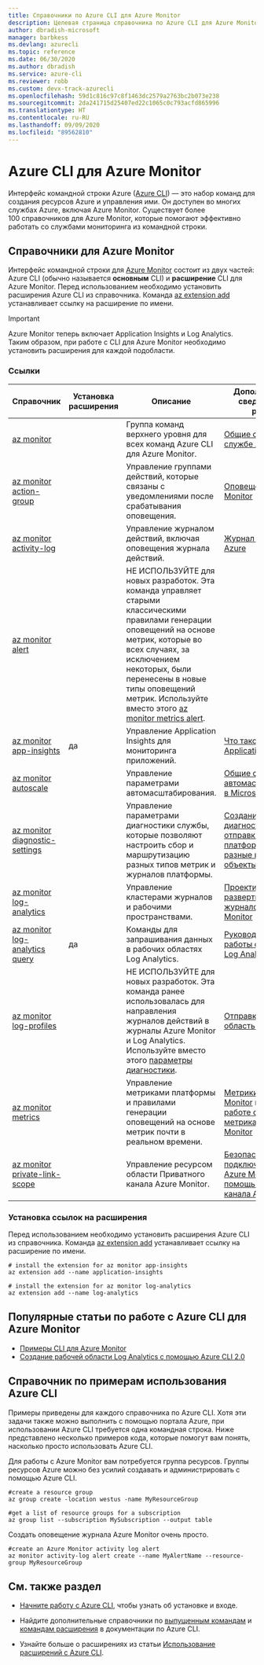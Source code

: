 ```yaml
---
title: Справочники по Azure CLI для Azure Monitor
description: Целевая страница справочника по Azure CLI для Azure Monitor
author: dbradish-microsoft
manager: barbkess
ms.devlang: azurecli
ms.topic: reference
ms.date: 06/30/2020
ms.author: dbradish
ms.service: azure-cli
ms.reviewer: robb
ms.custom: devx-track-azurecli
ms.openlocfilehash: 59d1c816c97c8f1463dc2579a2763bc2b073e238
ms.sourcegitcommit: 2da241715d25407ed22c1065c0c793acfd865996
ms.translationtype: HT
ms.contentlocale: ru-RU
ms.lasthandoff: 09/09/2020
ms.locfileid: "89562810"
---
```

# <a name="azure-cli-for-azure-monitor"></a>Azure CLI для Azure Monitor

Интерфейс командной строки Azure ([Azure CLI](/cli/azure/what-is-azure-cli)) — это набор команд для создания ресурсов Azure и управления ими.  Он доступен во многих службах Azure, включая Azure Monitor.  Существует более 100 справочников для Azure Monitor, которые помогают эффективно работать со службами мониторинга из командной строки.

## <a name="references-for-azure-monitor"></a>Справочники для Azure Monitor

Интерфейс командной строки для [Azure Monitor](/azure/azure-monitor/) состоит из двух частей: Azure CLI (обычно называется **основным** CLI) и **расширение** CLI для Azure Monitor.  Перед использованием необходимо установить расширения Azure CLI из справочника. Команда [az extension add](/cli/azure/extension?view=azure-cli-latest#az-extension-add) устанавливает ссылку на расширение по имени.

> [!IMPORTANT]
>
> Azure Monitor теперь включает Application Insights и Log Analytics. Таким образом, при работе с CLI для Azure Monitor необходимо установить расширения для каждой подобласти.

### <a name="references"></a>Ссылки

| Справочник | Установка расширения | Описание | Дополнительные сведения см. в разделе
|-|-|-|-|
| [az monitor](/cli/azure/monitor) | | Группа команд верхнего уровня для всех команд Azure CLI для Azure Monitor. | [Общие сведения о службе Azure Monitor](/azure/azure-monitor/overview)
| [az monitor action-group](/cli/azure/monitor/action-group) | | Управление группами действий, которые связаны с уведомлениями после срабатывания оповещения. | [Оповещения Azure Monitor](/azure/azure-monitor/platform/alerts-overview)
| [az monitor activity-log](/cli/azure/monitor/activity-log) | | Управление журналом действий, включая оповещения журнала действий. | [Журнал действий Azure](/azure/azure-monitor/platform/activity-log)
| [az monitor alert](/cli/azure/monitor/alert) | | НЕ ИСПОЛЬЗУЙТЕ для новых разработок.  Эта команда управляет старыми классическими правилами генерации оповещений на основе метрик, которые во всех случаях, за исключением некоторых, были перенесены в новые типы оповещений метрик. Используйте вместо этого [az monitor metrics alert](/cli/azure/monitor/metrics/alert). |
| [az monitor app-insights](/cli/azure/ext/application-insights/monitor/app-insights) | да | Управление Application Insights для мониторинга приложений. | [Что такое Azure Application Insights?](/azure/azure-monitor/app/app-insights-overview)
| [az monitor autoscale](/cli/azure/monitor/autoscale) | | Управление параметрами автомасштабирования. | [Общие сведения об автомасштабировании в Microsoft Azure](/azure/azure-monitor/platform/autoscale-overview)
| [az monitor diagnostic-settings](/cli/azure/monitor/diagnostic-settings) | | Управление параметрами диагностики службы, которые позволяют настроить сбор и маршрутизацию разных типов метрик и журналов платформы. | [Создание параметров диагностики для отправки журналов платформы и метрик в разные целевые объекты](/azure/azure-monitor/platform/diagnostic-settings)
| [az monitor log-analytics](/cli/azure/monitor/log-analytics) | | Управление кластерами журналов и рабочими пространствами. | [Проектирование развертывания журналов Azure Monitor](/azure/azure-monitor/platform/design-logs-deployment)
| [az monitor log-analytics query](/cli/azure/ext/log-analytics/monitor/log-analytics#ext-log-analytics-az-monitor-log-analytics-query) | да | Команды для запрашивания данных в рабочих областях Log Analytics.  | [Руководство. Начало работы с запросами Log Analytics](/azure/azure-monitor/log-query/get-started-portal)
| [az monitor log-profiles](/cli/azure/monitor/log-profiles) | | НЕ ИСПОЛЬЗУЙТЕ для новых разработок.  Эта команда ранее использовалась для направления журналов действий в журналы Azure Monitor и Log Analytics.  Используйте вместо этого [параметры диагностики](/azure/azure-monitor/platform/diagnostic-settings).  | [Отправка в рабочую область Log Analytics](/azure/azure-monitor/platform/activity-log#send-to-log-analytics-workspace)
| [az monitor metrics](/cli/azure/monitor/metrics) | | Управление метриками платформы и правилами генерации оповещений на основе метрик почти в реальном времени. | [Метрики в Azure Monitor](/azure/azure-monitor/platform/data-platform-metrics) и [Сведения о работе оповещений о метриках в Azure Monitor](/azure/azure-monitor/platform/alerts-metric-overview)
| [az monitor private-link-scope](/cli/azure/monitor/private-link-scope) | | Управление ресурсом области Приватного канала Azure Monitor. | [Безопасное подключение сетей к Azure Monitor с помощью Приватного канала Azure](/azure/azure-monitor/platform/private-link-security)

### <a name="installing-extension-references"></a>Установка ссылок на расширения

Перед использованием необходимо установить расширения Azure CLI из справочника.  Команда [az extension add](/cli/azure/azure-cli-extensions-overview) устанавливает ссылку на расширение по имени.

```azurecli
# install the extension for az monitor app-insights
az extension add --name application-insights

# install the extension for az monitor log-analytics
az extension add --name log-analytics
```

## <a name="popular-monitor-articles-using-the-azure-cli"></a>Популярные статьи по работе с Azure CLI для Azure Monitor

- [Примеры CLI для Azure Monitor](/azure/azure-monitor/samples/cli-samples)
- [Создание рабочей области Log Analytics с помощью Azure CLI 2.0](/azure/azure-monitor/learn/quick-create-workspace-cli)

## <a name="azure-cli-reference-examples"></a>Справочник по примерам использования Azure CLI

Примеры приведены для каждого справочника по Azure CLI. Хотя эти задачи также можно выполнить с помощью портала Azure, при использовании Azure CLI требуется одна командная строка.  Ниже представлено несколько примеров кода, которые помогут вам понять, насколько просто использовать Azure CLI.

Для работы с Azure Monitor вам потребуется группа ресурсов.  Группы ресурсов Azure можно без усилий создавать и администрировать с помощью Azure CLI.  

```azurecli
#create a resource group
az group create -location westus -name MyResourceGroup

#get a list of resource groups for a subscription
az group list --subscription MySubscription --output table
```

Создать оповещение журнала Azure Monitor очень просто.

```azurecli
#create an Azure Monitor activity log alert
az monitor activity-log alert create --name MyAlertName --resource-group MyResourceGroup
```

## <a name="see-also"></a>См. также раздел

- [Начните работу с Azure CLI](/cli/azure/get-started-with-azure-cli), чтобы узнать об установке и входе.

- Найдите дополнительные справочники по [выпущенным командам](/cli/azure/reference-index) и [командам расширения](/cli/azure/azure-cli-extensions-list) в документации по Azure CLI.

- Узнайте больше о расширениях из статьи [Использование расширений с Azure CLI](/cli/azure/azure-cli-extensions-overview).
